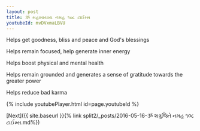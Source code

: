 ```yaml
---
layout: post
title: ૐ મહામાયાય નમહ ૧૦૮ ટાઈમ્સ
youtubeId: mvDVxmaLBVU
---
```

 
 
Helps get goodness, bliss and peace and God's blessings
 
Helps remain focused, help generate inner energy 
 
Helps boost physical and mental health 
 
Helps remain grounded and generates a sense of gratitude towards the greater power 
 
Helps reduce bad karma
 
 
 
 


{% include youtubePlayer.html id=page.youtubeId %}
 
[Next]({{ site.baseurl }}{% link  split2/_posts/2016-05-16-ૐ શત્રુજિતે નમહ ૧૦૮ ટાઈમ્સ.md%})
 
